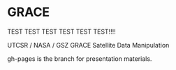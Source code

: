 GRACE
=====

TEST TEST TEST TEST TEST TEST!!!!

UTCSR / NASA / GSZ GRACE Satellite Data Manipulation

gh-pages is the branch for presentation materials.
